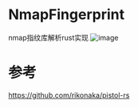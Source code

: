 # NmapFingerprint

nmap指纹库解析rust实现
![image](https://github.com/user-attachments/assets/a27e0e42-1444-4cd0-9106-86765802ae70)



# 参考
https://github.com/rikonaka/pistol-rs
